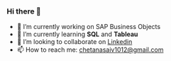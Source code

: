 ### Hi there 👋

- 🔭 I’m currently working on SAP Business Objects
- 🌱 I’m currently learning **SQL** and **Tableau**
- 👯 I’m looking to collaborate on [Linkedin](https://www.linkedin.com/in/chetanasaiveerlapati)
- 📫 How to reach me: <chetanasaiv1012@gmail.com>

